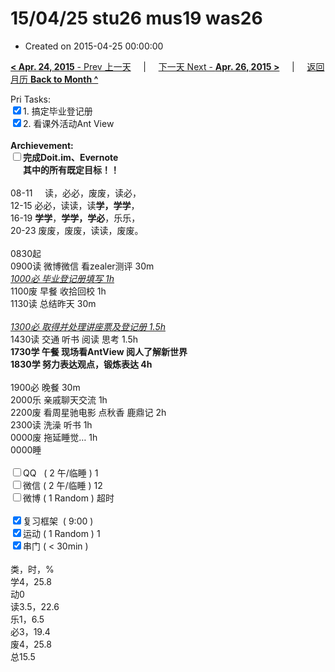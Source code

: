 # 15/04/25 stu26 mus19 was26

- Created on 2015-04-25 00:00:00

[**< Apr. 24, 2015** - Prev 上一天](_archived/lifelogs/2015/04/d24.md) &nbsp; &nbsp; | &nbsp; &nbsp; [下一天 Next - **Apr. 26, 2015 >**](_archived/lifelogs/2015/04/d26.md) &nbsp; &nbsp; |  &nbsp; &nbsp; [返回月历 **Back to Month ^**](_archived/lifelogs/2015/04/index.md)
<br/><div>Pri Tasks:<br/><input type="checkbox" checked="true" />1. 搞定毕业登记册</div><div><input type="checkbox" checked="true" />2. 看课外活动Ant View<br/></div><div><br/></div><div><b>Archievement:</b></div><div><b><input type="checkbox" />完成Doit.im、</b><b>Evernote</b></div><div><b>      其中的</b><b>所有</b><b>既定目标！！</b></div><div><div><br/></div>08-11     读，必必，废废，读必，<br/>12-15 必必，读读，读<b>学，学学</b>，<br/>16-19 <b>学学</b>，<b>学学，学必</b>，乐乐，<br/>20-23 废废，废废，读读，废废。<div><br/></div>0830起<br/>0900读 微博微信 看zealer测评 30m</div><div><i><u>1000必 毕业登记册填写 1h</u></i></div><div>1100废 早餐 收拾回校 1h</div><div>1130读 总结昨天 30m</div><div><br/></div><div><u><i>1300必 取得并处理讲座票及登记册 1.5h</i></u></div><div>1430读 交通 听书 阅读 思考 1.5h</div><div><b>1730学 午餐 现场看AntView 阅人了解新世界</b></div><div><div><b>1830学 努力表达观点，锻炼表达 4h</b></div><div><br/></div>1900必 晚餐 30m</div><div>2000乐 亲戚聊天交流 1h</div><div>2200废 看周星驰电影 点秋香 鹿鼎记 2h</div><div>2300读 洗澡 听书 1h<br/>0000废 拖延睡觉… 1h</div><div>0000睡</div><div><br/></div><div><input type="checkbox" />QQ   ( 2 午/临睡 ) 1<br/><input type="checkbox" />微信 ( 2 午/临睡 ) 12</div><div><input type="checkbox" />微博 ( 1 Random ) 超时</div><div><br/></div><div><input type="checkbox" checked="true" />复习框架  ( 9:00 ) <br/></div><div><input type="checkbox" checked="true" />运动 ( 1 Random ) 1</div><div><input type="checkbox" checked="true" />串门 ( < 30min ) </div><div><div><br/></div>类，时，%<br/>学4，25.8<br/>动0<br/>读3.5，22.6<br/>乐1，6.5<br/>必3，19.4<br/>废4，25.8<br/>总15.5</div>
